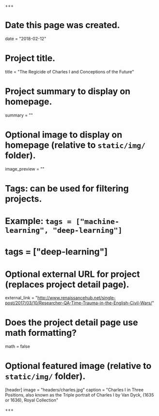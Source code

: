 +++
# Date this page was created.
date = "2018-02-12"

# Project title.
title = "The Regicide of Charles I and Conceptions of the Future"

# Project summary to display on homepage.
summary = ""

# Optional image to display on homepage (relative to `static/img/` folder).
image_preview = ""

# Tags: can be used for filtering projects.
# Example: `tags = ["machine-learning", "deep-learning"]`
# tags = ["deep-learning"]

# Optional external URL for project (replaces project detail page).
external_link = "http://www.renaissancehub.net/single-post/2017/03/10/Researcher-QA-Time-Trauma-in-the-English-Civil-Wars/"

# Does the project detail page use math formatting?
math = false

# Optional featured image (relative to `static/img/` folder).
[header]
image = "headers/charles.jpg"
caption = "Charles I in Three Positions, also known as the Triple portrait of Charles I by Van Dyck, (1635 or 1636), Royal Collection"

+++
